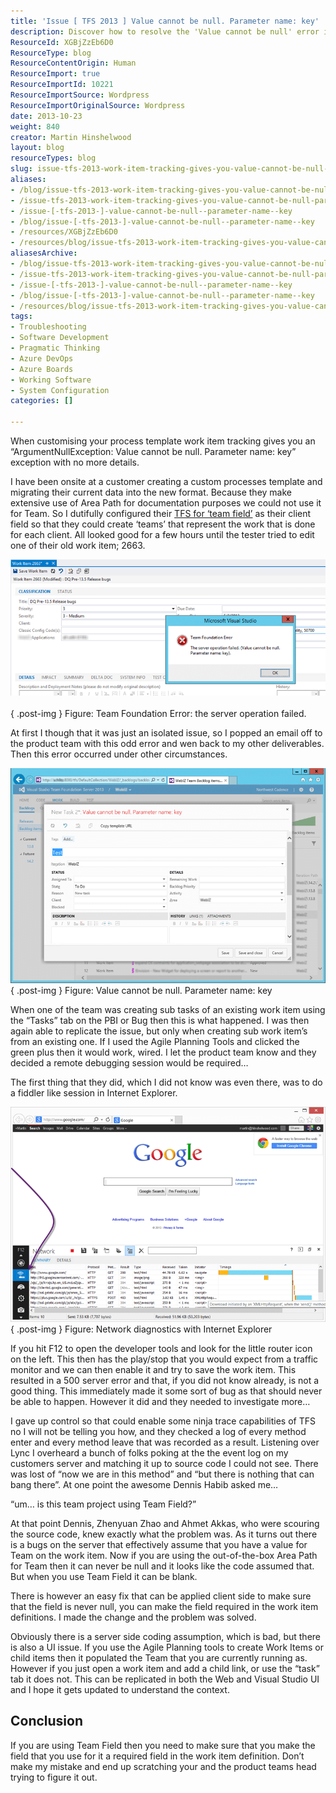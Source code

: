 ```yaml
---
title: 'Issue [ TFS 2013 ] Value cannot be null. Parameter name: key'
description: Discover how to resolve the 'Value cannot be null' error in TFS 2013 when customizing work item tracking. Learn essential fixes and best practices!
ResourceId: XGBjZzEb6D0
ResourceType: blog
ResourceContentOrigin: Human
ResourceImport: true
ResourceImportId: 10221
ResourceImportSource: Wordpress
ResourceImportOriginalSource: Wordpress
date: 2013-10-23
weight: 840
creator: Martin Hinshelwood
layout: blog
resourceTypes: blog
slug: issue-tfs-2013-work-item-tracking-gives-you-value-cannot-be-null-parameter-name-key
aliases:
- /blog/issue-tfs-2013-work-item-tracking-gives-you-value-cannot-be-null-parameter-name-key
- /issue-tfs-2013-work-item-tracking-gives-you-value-cannot-be-null-parameter-name-key
- /issue-[-tfs-2013-]-value-cannot-be-null--parameter-name--key
- /blog/issue-[-tfs-2013-]-value-cannot-be-null--parameter-name--key
- /resources/XGBjZzEb6D0
- /resources/blog/issue-tfs-2013-work-item-tracking-gives-you-value-cannot-be-null-parameter-name-key
aliasesArchive:
- /blog/issue-tfs-2013-work-item-tracking-gives-you-value-cannot-be-null-parameter-name-key
- /issue-tfs-2013-work-item-tracking-gives-you-value-cannot-be-null-parameter-name-key
- /issue-[-tfs-2013-]-value-cannot-be-null--parameter-name--key
- /blog/issue-[-tfs-2013-]-value-cannot-be-null--parameter-name--key
- /resources/blog/issue-tfs-2013-work-item-tracking-gives-you-value-cannot-be-null-parameter-name-key
tags:
- Troubleshooting
- Software Development
- Pragmatic Thinking
- Azure DevOps
- Azure Boards
- Working Software
- System Configuration
categories: []

---
```

When customising your process template work item tracking gives you an “ArgumentNullException: Value cannot be null. Parameter name: key” exception with no more details.

I have been onsite at a customer creating a custom processes template and migrating their current data into the new format. Because they make extensive use of Area Path for documentation purposes we could not use it for Team. So I dutifully configured their [TFS for ‘team field’](http://nkdagility.com/team-foundation-server-2012-teams-without-areas/) as their client field so that they could create ‘teams’ that represent the work that is done for each client. All looked good for a few hours until the tester tried to edit one of their old work item; 2663.

![image](images/image_thumb9-1-1.png "image")   
{ .post-img }
Figure: Team Foundation Error: the server operation failed.

At first I though that it was just an isolated issue, so I popped an email off to the product team with this odd error and wen back to my other deliverables. Then this error occurred under other circumstances.

[![image](images/image3_thumb-3-3.png "image")](http://nkdagility.com/wp-content/uploads/2013/10/image32-4-4.png)  
{ .post-img }
Figure: Value cannot be null. Parameter name: key

When one of the team was creating sub tasks of an existing work item using the “Tasks” tab on the PBI or Bug then this is what happened. I was then again able to replicate the issue, but only when creating sub work item’s from an existing one. If I used the Agile Planning Tools and clicked the green plus then it would work, wired. I let the product team know and they decided a remote debugging session would be required…

The first thing that they did, which I did not know was even there, was to do a fiddler like session in Internet Explorer.

![image](images/image11-2-2.png "image")  
{ .post-img }
Figure: Network diagnostics with Internet Explorer

If you hit F12 to open the developer tools and look for the little router icon on the left. This then has the play/stop that you would expect from a traffic monitor and we can then enable it and try to save the work item. This resulted in a 500 server error and that, if you did not know already, is not a good thing. This immediately made it some sort of bug as that should never be able to happen. However it did and they needed to investigate more…

I gave up control so that could enable some ninja trace capabilities of TFS no I will not be telling you how, and they checked a log of every method enter and every method leave that was recorded as a result. Listening over Lync I overheard a bunch of folks poking at the the event log on my customers server and matching it up to source code I could not see. There was lost of “now we are in this method” and “but there is nothing that can bang there”. At one point the awesome Dennis Habib asked me…

“um… is this team project using Team Field?”

At that point Dennis, Zhenyuan Zhao and Ahmet Akkas, who were scouring the source code, knew exactly what the problem was. As it turns out there is a bugs on the server that effectively assume that you have a value for Team on the work item. Now if you are using the out-of-the-box Area Path for Team then it can never be null and it looks like the code assumed that. But when you use Team Field it can be blank.

There is however an easy fix that can be applied client side to make sure that the field is never null, you can make the field required in the work item definitions. I made the change and the problem was solved.

Obviously there is a server side coding assumption, which is bad, but there is also a UI issue. If you use the Agile Planning tools to create Work Items or child items then it populated the Team that you are currently running as. However if you just open a work item and add a child link, or use the “task” tab it does not. This can be replicated in both the Web and Visual Studio UI and I hope it gets updated to understand the context.

## Conclusion

If you are using Team Field then you need to make sure that you make the field that you use for it a required field in the work item definition. Don’t make my mistake and end up scratching your and the product teams head trying to figure it out.
